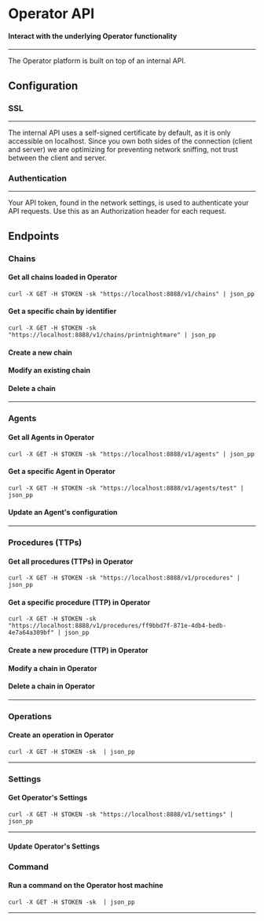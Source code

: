
# Operator API

#### Interact with the underlying Operator functionality

---

The Operator platform is built on top of an internal API.

## Configuration 

### SSL

---

The internal API uses a self-signed certificate by default, as it is only accessible on localhost. Since
you own both sides of the connection (client and server) we are optimizing for preventing network sniffing, 
not trust between the client and server.

### Authentication 

--- 

Your API token, found in the network settings, is used to authenticate your API requests. Use this as an
Authorization header for each request.

## Endpoints 

### Chains

#### Get all chains loaded in Operator
```
curl -X GET -H $TOKEN -sk "https://localhost:8888/v1/chains" | json_pp
```
#### Get a specific chain by identifier
```
curl -X GET -H $TOKEN -sk "https://localhost:8888/v1/chains/printnightmare" | json_pp
```
#### Create a new chain

#### Modify an existing chain

#### Delete a chain

--- 

### Agents
#### Get all Agents in Operator
```
curl -X GET -H $TOKEN -sk "https://localhost:8888/v1/agents" | json_pp
```
#### Get a specific Agent in Operator
```
curl -X GET -H $TOKEN -sk "https://localhost:8888/v1/agents/test" | json_pp
```
#### Update an Agent's configuration

---

### Procedures (TTPs)

#### Get all procedures (TTPs) in Operator
```
curl -X GET -H $TOKEN -sk "https://localhost:8888/v1/procedures" | json_pp
```
#### Get a specific procedure (TTP) in Operator
```
curl -X GET -H $TOKEN -sk "https://localhost:8888/v1/procedures/ff9bbd7f-871e-4db4-bedb-4e7a64a309bf" | json_pp
```
#### Create a new procedure (TTP) in Operator

#### Modify a chain in Operator

#### Delete a chain in Operator

---

### Operations

#### Create an operation in Operator
```
curl -X GET -H $TOKEN -sk  | json_pp
```

---

### Settings

#### Get Operator's Settings
```
curl -X GET -H $TOKEN -sk "https://localhost:8888/v1/settings" | json_pp
```
---
#### Update Operator's Settings


### Command

#### Run a command on the Operator host machine
```
curl -X GET -H $TOKEN -sk  | json_pp
```

---
